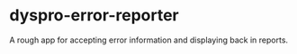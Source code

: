 dyspro-error-reporter
=====================

A rough app for accepting error information and displaying back in reports.
